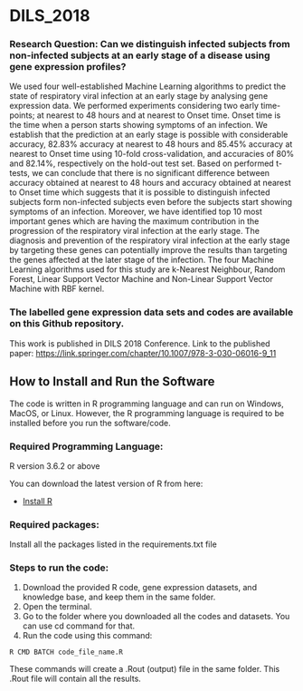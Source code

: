 # DILS_2018

### Research Question: Can we distinguish infected subjects from non-infected subjects at an early stage of a disease using gene expression profiles?  

We used four well-established Machine Learning algorithms to predict the state of respiratory viral infection at an early stage by analysing gene expression data. We performed experiments considering two early time-points; at nearest to 48 hours and at nearest to Onset time. Onset time is the time when a person starts showing symptoms of an infection. We establish that the prediction at an early stage is possible with considerable accuracy, 82.83% accuracy at nearest to 48 hours and 85.45% accuracy at nearest to Onset time using 10-fold cross-validation, and accuracies of 80% and 82.14%, respectively on the hold-out test set. Based on performed t-tests, we can conclude that there is no significant difference between accuracy obtained at nearest to 48 hours and accuracy obtained at nearest to Onset time which suggests that it is possible to distinguish infected subjects form non-infected subjects even before the subjects start showing symptoms of an infection. Moreover, we have identified top 10 most important genes which are having the maximum contribution in the progression of the respiratory viral infection at the early stage. The diagnosis and prevention of the respiratory viral infection at the early stage by targeting these genes can potentially improve the results than targeting the genes affected at the later stage of the infection. The four Machine Learning algorithms used for this study are k-Nearest Neighbour, Random Forest, Linear Support Vector Machine and Non-Linear Support Vector Machine with RBF kernel. 

### The labelled gene expression data sets and codes are available on this Github repository. 

This work is published in DILS 2018 Conference. Link to the published paper: https://link.springer.com/chapter/10.1007/978-3-030-06016-9_11

## How to Install and Run the Software
The code is written in R programming language and can run on Windows, MacOS, or Linux. However, the R programming language is required to be installed before you run the software/code.

### Required Programming Language:
R version 3.6.2 or above

You can download the latest version of R from here:
* [Install R](https://www.r-project.org/)

### Required packages:
Install all the packages listed in the requirements.txt file

### Steps to run the code:
1. Download the provided R code, gene expression datasets, and knowledge base, and keep them in the same folder. 
2. Open the terminal.
3. Go to the folder where you downloaded all the codes and datasets. You can use cd command for that.
4. Run the code using this command: 
```
R CMD BATCH code_file_name.R
```
These commands will create a .Rout (output) file in the same folder. This .Rout file will contain all the results. 
